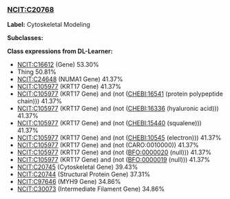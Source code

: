 
### [NCIT:C20768](http://purl.obolibrary.org/obo/NCIT_C20768)
**Label:** Cytoskeletal Modeling

**Subclasses:** 

**Class expressions from DL-Learner:**

- [NCIT:C16612](http://purl.obolibrary.org/obo/NCIT_C16612) (Gene) 53.30%
- Thing 50.81%
- [NCIT:C24648](http://purl.obolibrary.org/obo/NCIT_C24648) (NUMA1 Gene) 41.37%
- [NCIT:C105977](http://purl.obolibrary.org/obo/NCIT_C105977) (KRT17 Gene) 41.37%
- [NCIT:C105977](http://purl.obolibrary.org/obo/NCIT_C105977) (KRT17 Gene) and (not ([CHEBI:16541](http://purl.obolibrary.org/obo/CHEBI_16541) (protein polypeptide chain))) 41.37%
- [NCIT:C105977](http://purl.obolibrary.org/obo/NCIT_C105977) (KRT17 Gene) and (not ([CHEBI:16336](http://purl.obolibrary.org/obo/CHEBI_16336) (hyaluronic acid))) 41.37%
- [NCIT:C105977](http://purl.obolibrary.org/obo/NCIT_C105977) (KRT17 Gene) and (not ([CHEBI:15440](http://purl.obolibrary.org/obo/CHEBI_15440) (squalene))) 41.37%
- [NCIT:C105977](http://purl.obolibrary.org/obo/NCIT_C105977) (KRT17 Gene) and (not ([CHEBI:10545](http://purl.obolibrary.org/obo/CHEBI_10545) (electron))) 41.37%
- [NCIT:C105977](http://purl.obolibrary.org/obo/NCIT_C105977) (KRT17 Gene) and (not (CARO:0010000)) 41.37%
- [NCIT:C105977](http://purl.obolibrary.org/obo/NCIT_C105977) (KRT17 Gene) and (not ([BFO:0000020](http://purl.obolibrary.org/obo/BFO_0000020) (null))) 41.37%
- [NCIT:C105977](http://purl.obolibrary.org/obo/NCIT_C105977) (KRT17 Gene) and (not ([BFO:0000019](http://purl.obolibrary.org/obo/BFO_0000019) (null))) 41.37%
- [NCIT:C20745](http://purl.obolibrary.org/obo/NCIT_C20745) (Cytoskeletal Gene) 39.43%
- [NCIT:C20744](http://purl.obolibrary.org/obo/NCIT_C20744) (Structural Protein Gene) 37.31%
- [NCIT:C97646](http://purl.obolibrary.org/obo/NCIT_C97646) (MYH9 Gene) 34.86%
- [NCIT:C30073](http://purl.obolibrary.org/obo/NCIT_C30073) (Intermediate Filament Gene) 34.86%


